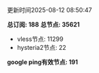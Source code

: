 更新时间2025-08-12 08:50:47

**总订阅: 188**
**总节点: 35621**
- vless节点: 11299
- hysteria2节点: 22

**google ping有效节点: 191**
